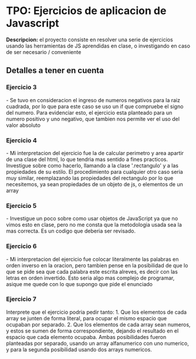 <h1>TPO: Ejercicios de aplicacion de Javascript</h1>

**Descripcion:** el proyecto consiste en resolver una serie de ejercicios usando las herramientas de JS aprendidas en clase, o investigando en caso de ser necesario / conveniente

<h2>Detalles a tener en cuenta</h2>
<h3 align="left">Ejercicio 3</h3>
- Se tuvo en consideracion el ingreso de numeros negativos para la raiz cuadrada, por lo que para este caso se uso un if que compruebe el signo del numero. Para evidenciar esto, el ejercicio esta planteado para un numero positivo y uno negativo, que tambien nos permite ver el uso del valor absoluto
<h3 align="left">Ejercicio 4</h3>
- Mi interpretacion del ejercicio fue la de calcular perimetro y area apartir de una clase del html, lo que tendria mas sentido a fines practicos. Investigue sobre como hacerlo, llamando a la clase '.rectangulo' y a las propiedades de su estilo. El procedimiento para cualquier otro caso seria muy similar, reemplazando las propiedades del rectangulo por lo que necesitemos, ya sean propiedades de un objeto de js, o elementos de un array
<h3 align="left">Ejercicio 5</h3>
- Investigue un poco sobre como usar objetos de JavaScript ya que no vimos esto en clase, pero no me consta que la metodologia usada sea la mas correcta. Es un codigo que deberia ser revisado.
<h3 align="left">Ejercicio 6</h3>
- Mi interpretacion del ejercicio fue colocar literalmente las palabras en orden inverso en la oracion, pero tambien pense en la posibilidad de que lo que se pide sea que cada palabra este escrita alreves, es decir con las letras en orden invertido. Esto seria algo mas complejo de programar, asique me quede con lo que supongo que pide el enunciado
<h3 align="left">Ejercicio 7</h3>
Interprete que el ejercicio podria pedir tanto: 
1. Que los elementos de cada array se junten de forma literal, para ocupar el mismo espacio que ocupaban por separado. 
2. Que los elementos de cada array sean numeros, y estos se sumen de forma correspondiente, dejando el resultado en el espacio que cada elemento ocupaba.
Ambas posibilidades fueron planteadas por separado, usando un array alfanumerico con uno numerico, y para la segunda posibilidad usando dos arrays numericos.